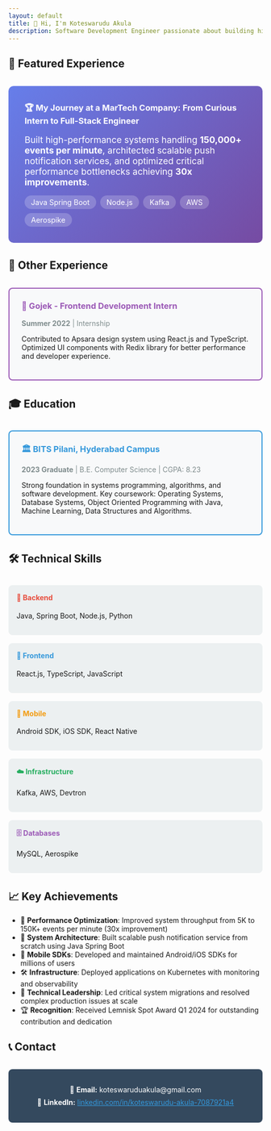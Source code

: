 ```yaml
---
layout: default
title: 👋 Hi, I'm Koteswarudu Akula
description: Software Development Engineer passionate about building high-performance systems and solving complex technical challenges.
---
```


## 🚀 Featured Experience

<div style="background: linear-gradient(135deg, #667eea 0%, #764ba2 100%); padding: 2rem; border-radius: 10px; margin: 2rem 0; color: white;">
  <h3 style="margin-top: 0; color: white;">
    <a href="Experience/lemnisk_overview.html" style="color: white; text-decoration: none;">
      🏆 My Journey at a MarTech Company: From Curious Intern to Full-Stack Engineer
    </a>
  </h3>
  <p style="font-size: 1.1rem; margin-bottom: 1rem;">
    Built high-performance systems handling <strong>150,000+ events per minute</strong>, architected scalable push notification services, and optimized critical performance bottlenecks achieving <strong>30x improvements</strong>.
  </p>
  <div style="display: flex; flex-wrap: wrap; gap: 0.5rem;">
    <span style="background: rgba(255,255,255,0.2); padding: 0.3rem 0.8rem; border-radius: 15px; font-size: 0.9rem;">Java Spring Boot</span>
    <span style="background: rgba(255,255,255,0.2); padding: 0.3rem 0.8rem; border-radius: 15px; font-size: 0.9rem;">Node.js</span>
    <span style="background: rgba(255,255,255,0.2); padding: 0.3rem 0.8rem; border-radius: 15px; font-size: 0.9rem;">Kafka</span>
    <span style="background: rgba(255,255,255,0.2); padding: 0.3rem 0.8rem; border-radius: 15px; font-size: 0.9rem;">AWS</span>
    <span style="background: rgba(255,255,255,0.2); padding: 0.3rem 0.8rem; border-radius: 15px; font-size: 0.9rem;">Aerospike</span>
  </div>
</div>

## 💼 Other Experience

<div style="display: grid; gap: 1.5rem; margin: 2rem 0;">

  <div style="border: 2px solid #9b59b6; border-radius: 8px; padding: 1.5rem; background: #f8f9fa;">
    <h3 style="color: #2c3e50; margin-top: 0;">
      <a href="Experience/gojek_experience.html" style="color: #9b59b6; text-decoration: none;">
        🎨 Gojek - Frontend Development Intern
      </a>
    </h3>
    <p style="color: #7f8c8d; margin: 0.5rem 0;"><strong>Summer 2022</strong> | Internship</p>
    <p>Contributed to Apsara design system using React.js and TypeScript. Optimized UI components with Redix library for better performance and developer experience.</p>
  </div>

</div>

## 🎓 Education

<div style="border: 2px solid #3498db; border-radius: 8px; padding: 1.5rem; background: #f8f9fa; margin: 2rem 0;">
  <h3 style="color: #2c3e50; margin-top: 0;">
    <a href="education.html" style="color: #3498db; text-decoration: none;">
      🏛️ BITS Pilani, Hyderabad Campus
    </a>
  </h3>
  <p style="color: #7f8c8d; margin: 0.5rem 0;"><strong>2023 Graduate</strong> | B.E. Computer Science | CGPA: 8.23</p>
  <p>Strong foundation in systems programming, algorithms, and software development. Key coursework: Operating Systems, Database Systems, Object Oriented Programming with Java, Machine Learning, Data Structures and Algorithms.</p>
</div>

## 🛠️ Technical Skills

<div style="display: grid; grid-template-columns: repeat(auto-fit, minmax(250px, 1fr)); gap: 1rem; margin: 2rem 0;">
  
  <div style="background: #ecf0f1; padding: 1rem; border-radius: 8px;">
    <h4 style="color: #e74c3c; margin-top: 0;">🔧 Backend</h4>
    <p>Java, Spring Boot, Node.js, Python</p>
  </div>
  
  <div style="background: #ecf0f1; padding: 1rem; border-radius: 8px;">
    <h4 style="color: #3498db; margin-top: 0;">🎨 Frontend</h4>
    <p>React.js, TypeScript, JavaScript</p>
  </div>
  
  <div style="background: #ecf0f1; padding: 1rem; border-radius: 8px;">
    <h4 style="color: #f39c12; margin-top: 0;">📱 Mobile</h4>
    <p>Android SDK, iOS SDK, React Native</p>
  </div>
  
  <div style="background: #ecf0f1; padding: 1rem; border-radius: 8px;">
    <h4 style="color: #27ae60; margin-top: 0;">☁️ Infrastructure</h4>
    <p>Kafka, AWS, Devtron</p>
  </div>
  
  <div style="background: #ecf0f1; padding: 1rem; border-radius: 8px;">
    <h4 style="color: #9b59b6; margin-top: 0;">🗄️ Databases</h4>
    <p>MySQL, Aerospike</p>
  </div>

</div>

## 📈 Key Achievements

- 🚀 **Performance Optimization**: Improved system throughput from 5K to 150K+ events per minute (30x improvement)
- 🔧 **System Architecture**: Built scalable push notification service from scratch using Java Spring Boot
- 📱 **Mobile SDKs**: Developed and maintained Android/iOS SDKs for millions of users
- 🛠️ **Infrastructure**: Deployed applications on Kubernetes with monitoring and observability
- 🐛 **Technical Leadership**: Led critical system migrations and resolved complex production issues at scale
- 🏆 **Recognition**: Received Lemnisk Spot Award Q1 2024 for outstanding contribution and dedication

## 📞 Contact

<div style="text-align: center; margin: 2rem 0; padding: 1.5rem; background: #34495e; color: white; border-radius: 8px;">
  <p style="margin: 0.5rem 0;">
    📧 <strong>Email:</strong> koteswaruduakula@gmail.com
  </p>
  <p style="margin: 0.5rem 0;">
    💼 <strong>LinkedIn:</strong> <a href="https://linkedin.com/in/koteswarudu-akula-7087921a4" style="color: #3498db;">linkedin.com/in/koteswarudu-akula-7087921a4</a>
  </p>
</div>